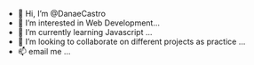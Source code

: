 - 👋 Hi, I’m @DanaeCastro
- 👀 I’m interested in Web Development...
- 🌱 I’m currently learning Javascript ...
- 💞️ I’m looking to collaborate on different projects as practice ...
- 📫 email me ...

<!---
DanaeCastro/DanaeCastro is a ✨ special ✨ repository because its `README.md` (this file) appears on your GitHub profile.
You can click the Preview link to take a look at your changes.
--->

